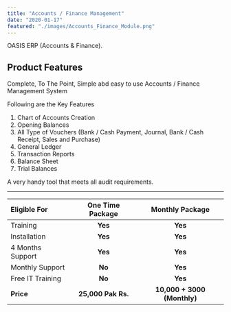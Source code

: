 ```yaml
---
title: "Accounts / Finance Management"
date: "2020-01-17"
featured: "./images/Accounts_Finance_Module.png"
---
```


OASIS ERP (Accounts & Finance).

## Product Features

Complete, To The Point, Simple abd easy to use Accounts / Finance Management System

Following are the Key Features 

1. Chart of Accounts Creation
2. Opening Balances
3. All Type of Vouchers (Bank / Cash Payment, Journal, Bank / Cash Receipt, Sales and Purchase)
4. General Ledger
5. Transaction Reports
6. Balance Sheet
7. Trial Balances

A very handy tool that meets all audit requirements.


-------------------------------------------
| **Eligible For** | **One Time Package** | **Monthly Package** |
| :--        |         :-: |      :-:     |
| Training |**Yes** | **Yes** |
| Installation | **Yes** | **Yes** |
| 4 Months Support | **Yes** | **Yes** |
| Monthly Support | **No** | **Yes** |
| Free IT Training | **No** | **Yes** |
| **Price** | **25,000 Pak Rs.** | **10,000 + 3000 (Monthly)** |